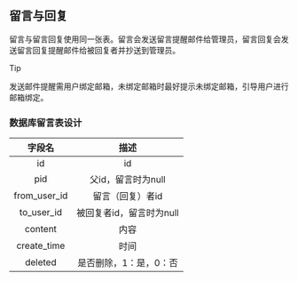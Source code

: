 ## 留言与回复

留言与留言回复使用同一张表。留言会发送留言提醒邮件给管理员，留言回复会发送留言回复提醒邮件给被回复者并抄送到管理员。
> [!TIP]
> 发送邮件提醒需用户绑定邮箱，未绑定邮箱时最好提示未绑定邮箱，引导用户进行邮箱绑定。

### 数据库留言表设计

|字段名	    			|描述   	            		|
|:----: 				|:----:             		|
|id   					|id		            		|
|pid					|父id，留言时为null	     	|
|from_user_id			|留言（回复）者id				|
|to_user_id				|被回复者id，留言时为null		|
|content				|内容						|
|create_time			|时间						|
|deleted				|是否删除，1：是，0：否			|

